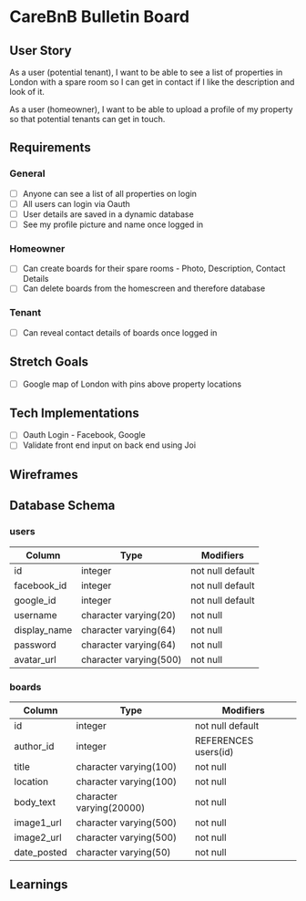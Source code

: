 # CareBnB Bulletin Board

## User Story
As a user (potential tenant), I want to be able to see a list of properties in London with a spare room so I can get in contact if I like the description and look of it.

As a user (homeowner), I want to be able to upload a profile of my property so that potential tenants can get in touch.

## Requirements

### General
-[ ] Anyone can see a list of all properties on login
-[ ] All users can login via Oauth 
-[ ] User details are saved in a dynamic database
-[ ] See my profile picture and name once logged in

### Homeowner
-[ ] Can create boards for their spare rooms - Photo, Description, Contact Details
-[ ] Can delete boards from the homescreen and therefore database

### Tenant
-[ ] Can reveal contact details of boards once logged in

## Stretch Goals
-[ ] Google map of London with pins above property locations

## Tech Implementations
-[ ] Oauth Login - Facebook, Google
-[ ] Validate front end input on back end using Joi

## Wireframes

## Database Schema

### users
Column | Type | Modifiers
--- | --- | ---
id | integer | not null default
facebook_id | integer | not null default
google_id | integer | not null default
username | character varying(20) | not null
display_name | character varying(64) | not null
password | character varying(64) | not null
avatar_url | character varying(500) | not null

### boards
Column | Type | Modifiers
--- | --- | ---
id | integer | not null default
author_id | integer | REFERENCES users(id)
title | character varying(100) | not null
location | character varying(100) | not null
body_text | character varying(20000) | not null
image1_url | character varying(500) | not null
image2_url | character varying(500) | not null
date_posted | character varying(50) | not null

## Learnings

